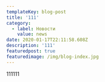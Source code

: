 ```yaml
---
templateKey: blog-post
title: '111'
category:
  - label: Новости
    value: news
date: 2020-01-17T22:11:58.608Z
description: '111'
featuredpost: true
featuredimage: /img/blog-index.jpg
---
```

111111

